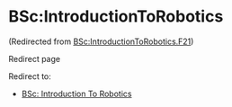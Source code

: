 






BSc:IntroductionToRobotics
==========================



(Redirected from [BSc:IntroductionToRobotics.F21](/index.php?title=BSc:IntroductionToRobotics.F21&redirect=no "BSc:IntroductionToRobotics.F21"))  

Redirect page


Redirect to:

* [BSc: Introduction To Robotics](/index.php/BSc:_Introduction_To_Robotics "BSc: Introduction To Robotics")









